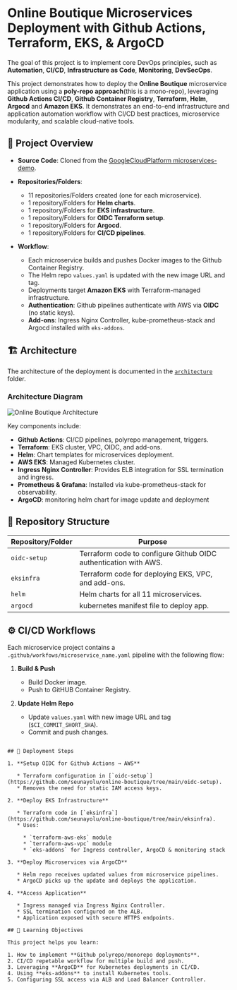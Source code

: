 # Online Boutique Microservices Deployment with Github Actions, Terraform, EKS, & ArgoCD

The goal of this project is to implement core DevOps principles, such as **Automation**, **CI/CD**, **Infrastructure as Code**, **Monitoring**, **DevSecOps**.  

This project demonstrates how to deploy the **Online Boutique** microservice application using a **poly-repo approach**(this is a mono-repo), leveraging **Github Actions CI/CD**, **Github Container Registry**, **Terraform**, **Helm**, **Argocd** and **Amazon EKS**. It demonstrates an end-to-end infrastructure and application automation workflow with CI/CD best practices, microservice modularity, and scalable cloud-native tools. 

## 📌 Project Overview

- **Source Code**: Cloned from the [GoogleCloudPlatform microservices-demo](https://github.com/GoogleCloudPlatform/microservices-demo).
- **Repositories/Folders**:
  - 11 repositories/Folders created (one for each microservice).
  - 1 repository/Folders for **Helm charts**.
  - 1 repository/Folders for **EKS infrastructure**.
  - 1 repository/Folders for **OIDC Terraform setup**.
  - 1 repository/Folders for **Argocd**.
  - 1 repository/Folders for **CI/CD pipelines**.

- **Workflow**:
  - Each microservice builds and pushes Docker images to the Github Container Registry.
  - The Helm repo `values.yaml` is updated with the new image URL and tag.
  - Deployments target **Amazon EKS** with Terraform-managed infrastructure.
  - **Authentication**: Github pipelines authenticate with AWS via **OIDC** (no static keys).
  - **Add-ons**: Ingress Nginx Controller, kube-prometheus-stack and Argocd installed with `eks-addons`.

## 🏗 Architecture

The architecture of the deployment is documented in the [`architecture`](https://github.com/seunayolu/online-boutique/tree/main/architecture) folder.  

### Architecture Diagram
![Online Boutique Architecture](https://github.com/seunayolu/online-boutique/blob/main/architecture/online-boutique-arch.png?raw=true)

Key components include:

- **Github Actions**: CI/CD pipelines, polyrepo management, triggers.
- **Terraform**: EKS cluster, VPC, OIDC, and add-ons.
- **Helm**: Chart templates for microservices deployment.
- **AWS EKS**: Managed Kubernetes cluster.
- **Ingress Nginx Controller**: Provides ELB integration for SSL termination and ingress.
- **Prometheus & Grafana**: Installed via kube-prometheus-stack for observability.
- **ArgoCD**: monitoring helm chart for image update and deployment
## 📂 Repository Structure

| Repository/Folder | Purpose |
|----------------------|---------|
| `oidc-setup` | Terraform code to configure Github OIDC authentication with AWS. |
| `eksinfra` | Terraform code for deploying EKS, VPC, and add-ons. |
| `helm` | Helm charts for all 11 microservices. |
| `argocd` | kubernetes manifest file to deploy app. |

## ⚙️ CI/CD Workflows

Each microservice project contains a `.github/workfows/microservice_name.yaml` pipeline with the following flow:

1. **Build & Push**  
   - Build Docker image.  
   - Push to GitHUB Container Registry.

2. **Update Helm Repo**    
   - Update `values.yaml` with new image URL and tag (`$CI_COMMIT_SHORT_SHA`).  
   - Commit and push changes.

```

## 🚀 Deployment Steps

1. **Setup OIDC for Github Actions → AWS**

   * Terraform configuration in [`oidc-setup`](https://github.com/seunayolu/online-boutique/tree/main/oidc-setup).
   * Removes the need for static IAM access keys.

2. **Deploy EKS Infrastructure**

   * Terraform code in [`eksinfra`](https://github.com/seunayolu/online-boutique/tree/main/eksinfra).
   * Uses:

     * `terraform-aws-eks` module
     * `terraform-aws-vpc` module
     * `eks-addons` for Ingress controller, ArgoCD & monitoring stack

3. **Deploy Microservices via ArgoCD**

   * Helm repo receives updated values from microservice pipelines.
   * ArgoCD picks up the update and deploys the application.

4. **Access Application**

   * Ingress managed via Ingress Nginx Controller.
   * SSL termination configured on the ALB.
   * Application exposed with secure HTTPS endpoints.

## 🎯 Learning Objectives

This project helps you learn:

1. How to implement **Github polyrepo/monorepo deployments**.
2. CI/CD repetable workflow for multiple build and push.
3. Leveraging **ArgoCD** for Kubernetes deployments in CI/CD.
4. Using **eks-addons** to install Kubernetes tools.
5. Configuring SSL access via ALB and Load Balancer Controller.


